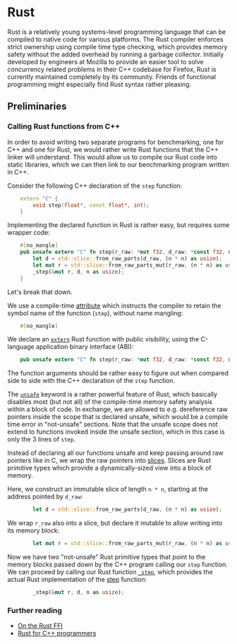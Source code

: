 # Rust

Rust is a relatively young systems-level programming language that can be compiled to native code for various platforms.
The Rust compiler enforces strict ownership using compile time type checking, which provides memory safety without the added overhead by running a garbage collector.
Initially developed by engineers at Mozilla to provide an easier tool to solve concurrency related problems in their C++ codebase for Firefox, Rust is currently maintained completely by its community.
Friends of functional programming might especially find Rust syntax rather pleasing.

## Preliminaries

### Calling Rust functions from C++

In order to avoid writing two separate programs for benchmarking, one for C++ and one for Rust, we would rather write Rust functions that the C++ linker will understand.
This would allow us to compile our Rust code into static libraries, which we can then link to our benchmarking program written in C++.

Consider the following C++ declaration of the `step` function:
```cpp
    extern "C" {
        void step(float*, const float*, int);
    }
```
Implementing the declared function in Rust is rather easy, but requires some wrapper code:
```rust
    #[no_mangle]
    pub unsafe extern "C" fn step(r_raw: *mut f32, d_raw: *const f32, n: i32) {
        let d = std::slice::from_raw_parts(d_raw, (n * n) as usize);
        let mut r = std::slice::from_raw_parts_mut(r_raw, (n * n) as usize);
        _step(&mut r, d, n as usize);
    }
```

Let's break that down.

We use a compile-time [attribute](https://doc.rust-lang.org/reference/attributes.html#miscellaneous-attributes) which instructs the compiler to retain the symbol name of the function (`step`), without name mangling:
```rust
    #[no_mangle]
```

We declare an [`extern`](https://doc.rust-lang.org/book/second-edition/ch19-01-unsafe-rust.html#using-extern-functions-to-call-external-code) Rust function with public visibility, using the C-language application binary interface (ABI):
```rust
    pub unsafe extern "C" fn step(r_raw: *mut f32, d_raw: *const f32, n: i32) {
```
The function arguments should be rather easy to figure out when compared side to side with the C++ declaration of the `step` function.

The [`unsafe`](https://doc.rust-lang.org/book/second-edition/ch19-01-unsafe-rust.html#unsafe-rust) keyword is a rather powerful feature of Rust, which basically disables most (but not all) of the compile-time memory safety analysis within a block of code.
In exchange, we are allowed to e.g. dereference raw pointers inside the scope that is declared unsafe, which would be a compile time error in "not-unsafe" sections.
Note that the unsafe scope does not extend to functions invoked inside the unsafe section, which in this case is only the 3 lines of `step`.

Instead of declaring all our functions unsafe and keep passing around raw pointers like in C, we wrap the raw pointers into [slices](https://doc.rust-lang.org/std/primitive.slice.html).
Slices are Rust primitive types which provide a dynamically-sized view into a block of memory.

Here, we construct an immutable slice of length `n * n`, starting at the address pointed by `d_raw`:
```rust
        let d = std::slice::from_raw_parts(d_raw, (n * n) as usize);
```

We wrap `r_raw` also into a slice, but declare it mutable to allow writing into its memory block:
```rust
        let mut r = std::slice::from_raw_parts_mut(r_raw, (n * n) as usize);
```

Now we have two "not-unsafe" Rust primitive types that point to the memory blocks passed down by the C++ program calling our `step` function.
We can proceed by calling our Rust function [`_step`](/src/rust/v0_baseline/src/lib.rs), which provides the actual Rust implementation of the [step](http://ppc.cs.aalto.fi/ch2/) function:
```rust
        _step(&mut r, d, n as usize);
```

### Further reading

* [On the Rust FFI](https://blog.rust-lang.org/2015/04/24/Rust-Once-Run-Everywhere.html)
* [Rust for C++ programmers](https://github.com/nrc/r4cppp)

